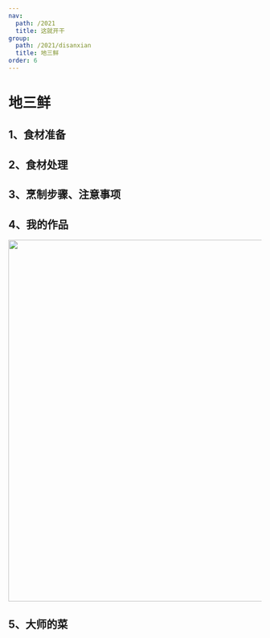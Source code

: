 ```yaml
---
nav:
  path: /2021
  title: 这就开干
group:
  path: /2021/disanxian
  title: 地三鲜
order: 6
---
```


# 地三鲜

## 1、食材准备

## 2、食材处理

## 3、烹制步骤、注意事项

## 4、我的作品

<img src="https://img.alicdn.com/imgextra/i2/O1CN018whkpW1WiWMBS2V03_!!6000000002822-0-tps-1920-1920.jpg" width="720"/>

## 5、大师的菜
